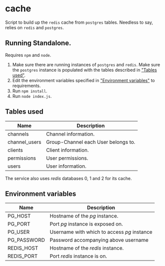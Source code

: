 # cache

Script to build up the ```redis``` cache from ```postgres``` tables. Needless to say, relies on ```redis``` and ```postgres```.

## Running Standalone.

Requires ```npm``` and ```node```.

1. Make sure there are running instances of ```postgres``` and ```redis```. Make sure the ```postgres``` instance is populated with the tables described in ["Tables used"](#Tables-used).
2. Edit the environment variables specified in ["Environment variables"](#Environment-variables) to requirements.
3. Run ```npm install```.
4. Run ```node index.js```.

## Tables used

| Name | Description |
| ---- | ----------- |
| channels | Channel information. |
| channel_users | Group-Channel each User belongs to. |
| clients | Client information. |
| permissions | User permissions. |
| users | User information. |

The service also uses *redis* databases 0, 1 and 2 for its cache.

## Environment variables

| Name | Description |
| ---- | ----------- |
| PG_HOST | Hostname of the *pg* instance. |
| PG_PORT | Port *pg* instance is exposed on. |
| PG_USER | Username with which to access *pg* instance |
| PG_PASSWORD | Password accompanying above username |
| REDIS_HOST | Hostname of the *redis* instance. |
| REDIS_PORT | Port *redis* instance is on. |
